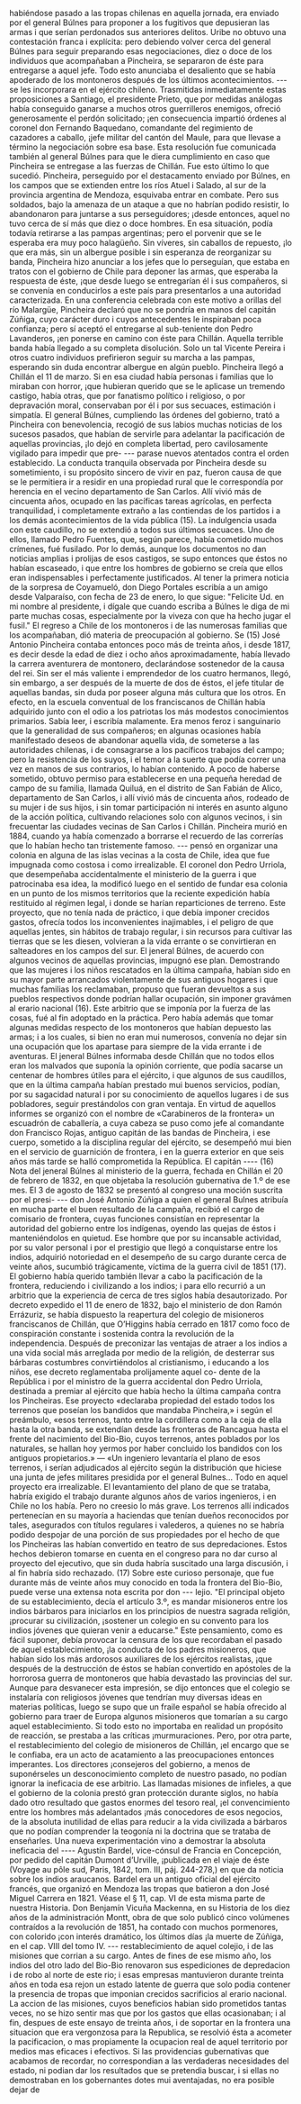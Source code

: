 habiéndose pasado a las tropas chilenas en aquella jornada, era enviado por el general Búlnes para proponer a los fugitivos que depusieran las armas i que serían perdonados sus anteriores delitos. Uribe no obtuvo una contestación franca i explícita: pero debiendo volver cerca del general Búlnes para seguir preparando esas negociaciones, diez o doce de los individuos que acompañaban a Pincheira, se separaron de éste para entregarse a aquel jefe. Todo esto anunciaba el desaliento que se había apoderado de los montoneros después de los últimos acontecimientos. --- se les incorporara en el ejército chileno. Trasmitidas inmediatamente estas proposiciones a Santiago, el presidente Prieto, que por medidas análogas había conseguido ganarse a muchos otros guerrilleros enemigos, ofreció generosamente el perdón solicitado; ¡en consecuencia impartió órdenes al coronel don Fernando Baquedano, comandante del regimiento de cazadores a caballo, ¡jefe militar del cantón del Maule, para que llevase a término la negociación sobre esa base. Esta resolución fue comunicada también al general Búlnes para que le diera cumplimiento en caso que Pincheira se entregase a las fuerzas de Chillán. Fue esto último lo que sucedió. Pincheira, perseguido por el destacamento enviado por Búlnes, en los campos que se extienden entre los ríos Atuel i Salado, al sur de la provincia argentina de Mendoza, esquivaba entrar en combate. Pero sus soldados, bajo la amenaza de un ataque a que no habrían podido resistir, lo abandonaron para juntarse a sus perseguidores; ¡desde entonces, aquel no tuvo cerca de sí más que diez o doce hombres. En esa situación, podía todavía retirarse a las pampas argentinas; pero el porvenir que se le esperaba era muy poco halagüeño. Sin víveres, sin caballos de repuesto, ¡lo que era más, sin un albergue posible i sin esperanza de reorganizar su banda, Pincheira hizo anunciar a los jefes que lo perseguían, que estaba en tratos con el gobierno de Chile para deponer las armas, que esperaba la respuesta de éste, ¡que desde luego se entregarían él i sus compañeros, si se convenía en conducirlos a este país para presentarlos a una autoridad caracterizada. En una conferencia celebrada con este motivo a orillas del río Malargüe, Pincheira declaró que no se pondría en manos del capitán Zúñiga, cuyo carácter duro i cuyos antecedentes le inspiraban poca confianza; pero sí aceptó el entregarse al sub-teniente don Pedro Lavanderos, ¡en ponerse en camino con éste para Chillán. Aquella terrible banda había llegado a su completa disolución. Solo un tal Vicente Pereira i otros cuatro individuos prefirieron seguir su marcha a las pampas, esperando sin duda encontrar albergue en algún pueblo. Pincheira llegó a Chillán el 11 de marzo. Si en esa ciudad había personas i familias que lo miraban con horror, ¡que hubieran querido que se le aplicase un tremendo castigo, había otras, que por fanatismo político i religioso, o por depravación moral, conservaban por él i por sus secuaces, estimación i simpatía. El general Búlnes, cumpliendo las órdenes del gobierno, trató a Pincheira con benevolencia, recogió de sus labios muchas noticias de los sucesos pasados, que habían de servirle para adelantar la pacificación de aquellas provincias, ¡lo dejó en completa libertad, pero cavilosamente vigilado para impedir que pre- --- parase nuevos atentados contra el orden establecido. La conducta tranquila observada por Pincheira desde su sometimiento, i su propósito sincero de vivir en paz, fueron causa de que se le permitiera ir a residir en una propiedad rural que le correspondía por herencia en el vecino departamento de San Carlos. Allí vivió más de cincuenta años, ocupado en las pacíficas tareas agrícolas, en perfecta tranquilidad, i completamente extraño a las contiendas de los partidos i a los demás acontecimientos de la vida pública (15). La indulgencia usada con este caudillo, no se extendió a todos sus últimos secuaces. Uno de ellos, llamado Pedro Fuentes, que, según parece, había cometido muchos crímenes, fué fusilado. Por lo demás, aunque los documentos no dan noticias amplias i prolijas de esos castigos, se supo entonces que éstos no habían escaseado, i que entre los hombres de gobierno se creía que ellos eran indispensables i perfectamente justificados. Al tener la primera noticia de la sorpresa de Coyamueló, don Diego Portales escribía a un amigo desde Valparaíso, con fecha de 23 de enero, lo que sigue: "Felicite Ud. en mi nombre al presidente, i dígale que cuando escriba a Búlnes le diga de mi parte muchas cosas, especialmente por la viveza con que ha hecho jugar el fusil." El regreso a Chile de los montoneros i de las numerosas familias que los acompañaban, dió materia de preocupación al gobierno. Se (15) José Antonio Pincheira contaba entonces poco más de treinta años, i desde 1817, es decir desde la edad de diez i ocho años aproximadamente, había llevado la carrera aventurera de montonero, declarándose sostenedor de la causa del rei. Sin ser el más valiente i emprendedor de los cuatro hermanos, llegó, sin embargo, a ser después de la muerte de dos de éstos, el jefe titular de aquellas bandas, sin duda por poseer alguna más cultura que los otros. En efecto, en la escuela conventual de los franciscanos de Chillán había adquirido junto con el odio a los patriotas los más modestos conocimientos primarios. Sabía leer, i escribía malamente. Era menos feroz i sanguinario que la generalidad de sus compañeros; en algunas ocasiones había manifestado deseos de abandonar aquella vida, de someterse a las autoridades chilenas, i de consagrarse a los pacíficos trabajos del campo; pero la resistencia de los suyos, i el temor a la suerte que podía correr una vez en manos de sus contrarios, lo habían contenido. A poco de haberse sometido, obtuvo permiso para establecerse en una pequeña heredad de campo de su familia, llamada Quiluá, en el distrito de San Fabián de Alico, departamento de San Carlos, i allí vivió más de cincuenta años, rodeado de su mujer i de sus hijos, i sin tomar participación ni interés en asunto alguno de la acción política, cultivando relaciones solo con algunos vecinos, i sin frecuentar las ciudades vecinas de San Carlos i Chillán. Pincheira murió en 1884, cuando ya había comenzado a borrarse el recuerdo de las correrías que lo habían hecho tan tristemente famoso. --- pensó en organizar una colonia en alguna de las islas vecinas a la costa de Chile, idea que fue impugnada como costosa i como irrealizable. El coronel don Pedro Urriola, que desempeñaba accidentalmente el ministerio de la guerra i que patrocinaba esa idea, la modificó luego en el sentido de fundar esa colonia en un punto de los mismos territorios que la reciente expedición había restituido al régimen legal, i donde se harían reparticiones de terreno. Este proyecto, que no tenía nada de práctico, i que debía imponer crecidos gastos, ofrecía todos los inconvenientes inajimables, i el peligro de que aquellas jentes, sin hábitos de trabajo regular, i sin recursos para cultivar las tierras que se les diesen, volvieran a la vida errante o se convirtieran en salteadores en los campos del sur. El jeneral Búlnes, de acuerdo con algunos vecinos de aquellas provincias, impugnó ese plan. Demostrando que las mujeres i los niños rescatados en la última campaña, habían sido en su mayor parte arrancados violentamente de sus antiguos hogares i que muchas familias los reclamaban, propuso que fueran devueltos a sus pueblos respectivos donde podrían hallar ocupación, sin imponer gravámen al erario nacional (16). Este arbitrio que se imponía por la fuerza de las cosas, fué al fin adoptado en la práctica. Pero había además que tomar algunas medidas respecto de los montoneros que habían depuesto las armas; i a los cuales, si bien no eran mui numerosos, convenía no dejar sin una ocupación que los apartase para siempre de la vida errante i de aventuras. El jeneral Búlnes informaba desde Chillán que no todos ellos eran los malvados que suponía la opinión corriente, que podía sacarse un centenar de hombres útiles para el ejército, i que algunos de sus caudillos, que en la última campaña habían prestado mui buenos servicios, podían, por su sagacidad natural i por su conocimiento de aquellos lugares i de sus pobladores, seguir prestándolos con gran ventaja. En virtud de aquellos informes se organizó con el nombre de «Carabineros de la frontera» un escuadrón de caballería, a cuya cabeza se puso como jefe al comandante don Francisco Rojas, antiguo capitán de las bandas de Pincheira, i ese cuerpo, sometido a la disciplina regular del ejército, se desempeñó mui bien en el servicio de guarnición de frontera, i en la guerra exterior en que seis años más tarde se halló comprometida la República. El capitán ---- (16) Nota del jeneral Búlnes al ministerio de la guerra, fechada en Chillán el 20 de febrero de 1832, en que objetaba la resolución gubernativa de 1.º de ese mes. El 3 de agosto de 1832 se presentó al congreso una moción suscrita por el presi- --- don José Antonio Zúñiga a quien el general Bulnes atribuía en mucha parte el buen resultado de la campaña, recibió el cargo de comisario de frontera, cuyas funciones consistían en representar la autoridad del gobierno entre los indígenas, oyendo las quejas de éstos i manteniéndolos en quietud. Ese hombre que por su incansable actividad, por su valor personal i por el prestigio que llegó a conquistarse entre los indios, adquirió notoriedad en el desempeño de su cargo durante cerca de veinte años, sucumbió trágicamente, víctima de la guerra civil de 1851 (17). El gobierno había querido también llevar a cabo la pacificación de la frontera, reduciendo i civilizando a los indios; i para ello recurrió a un arbitrio que la experiencia de cerca de tres siglos había desautorizado. Por decreto expedido el 11 de enero de 1832, bajo el ministerio de don Ramón Errázuriz, se había dispuesto la reapertura del colegio de misioneros franciscanos de Chillán, que O’Higgins había cerrado en 1817 como foco de conspiración constante i sostenida contra la revolución de la independencia. Después de preconizar las ventajas de atraer a los indios a una vida social más arreglada por medio de la religión, de desterrar sus bárbaras costumbres convirtiéndolos al cristianismo, i educando a los niños, ese decreto reglamentaba prolijamente aquel co- dente de la República i por el ministro de la guerra accidental don Pedro Urriola, destinada a premiar al ejército que había hecho la última campaña contra los Pincheiras. Ese proyecto «declaraba propiedad del estado todos los terrenos que poseían los bandidos que mandaba Pincheira,» i según el preámbulo, «esos terrenos, tanto entre la cordillera como a la ceja de ella hasta la otra banda, se extendían desde las fronteras de Rancagua hasta el frente del nacimiento del Bio-Bio, cuyos terrenos, antes poblados por los naturales, se hallan hoy yermos por haber concluido los bandidos con los antiguos propietarios.» — «Un ingeniero levantaría el plano de esos terrenos, i serían adjudicados al ejército según la distribución que hiciese una junta de jefes militares presidida por el general Bulnes... Todo en aquel proyecto era irrealizable. El levantamiento del plano de que se trataba, habría exigido el trabajo durante algunos años de varios ingenieros, i en Chile no los había. Pero no creesio lo más grave. Los terrenos allí indicados pertenecían en su mayoría a haciendas que tenían dueños reconocidos por tales, asegurados con títulos regulares i valederos, a quienes no se habría podido despojar de una porción de sus propiedades por el hecho de que los Pincheiras las habían convertido en teatro de sus depredaciones. Estos hechos debieron tomarse en cuenta en el congreso para no dar curso al proyecto del ejecutivo, que sin duda habría suscitado una larga discusión, i al fin habría sido rechazado. (17) Sobre este curioso personaje, que fue durante más de veinte años muy conocido en toda la frontera del Bio-Bio, puede verse una extensa nota escrita por don --- lejio. "El principal objeto de su establecimiento, decía el artículo 3.º, es mandar misioneros entre los indios bárbaros para iniciarlos en los principios de nuestra sagrada religión, ¡procurar su civilización, ¡sostener un colegio en su convento para los indios jóvenes que quieran venir a educarse." Este pensamiento, como es fácil suponer, debía provocar la censura de los que recordaban el pasado de aquel establecimiento, ¡la conducta de los padres misioneros, que habían sido los más ardorosos auxiliares de los ejércitos realistas, ¡que después de la destrucción de éstos se habían convertido en apóstoles de la horrorosa guerra de montoneros que había devastado las provincias del sur. Aunque para desvanecer esta impresión, se dijo entonces que el colegio se instalaría con religiosos jóvenes que tendrían muy diversas ideas en materias políticas, luego se supo que un fraile español se había ofrecido al gobierno para traer de Europa algunos misioneros que tomarían a su cargo aquel establecimiento. Si todo esto no importaba en realidad un propósito de reacción, se prestaba a las críticas ¡murmuraciones. Pero, por otra parte, el restablecimiento del colegio de misioneros de Chillán, ¡el encargo que se le confiaba, era un acto de acatamiento a las preocupaciones entonces imperantes. Los directores ¡consejeros del gobierno, a menos de suponérseles un desconocimiento completo de nuestro pasado, no podían ignorar la ineficacia de ese arbitrio. Las llamadas misiones de infieles, a que el gobierno de la colonia prestó gran protección durante siglos, no había dado otro resultado que gastos enormes del tesoro real, ¡el convencimiento entre los hombres más adelantados ¡más conocedores de esos negocios, de la absoluta inutilidad de ellas para reducir a la vida civilizada a bárbaros que no podían comprender la teogonía ni la doctrina que se trataba de enseñarles. Una nueva experimentación vino a demostrar la absoluta ineficacia del ---- Agustín Bardel, vice-cónsul de Francia en Concepción, por pedido del capitán Dumont d’Urville, ¡publicada en el viaje de éste (Voyage au pôle sud, Paris, 1842, tom. III, páj. 244-278,) en que da noticia sobre los indios araucanos. Bardel era un antiguo oficial del ejército francés, que organizó en Mendoza las tropas que batieron a don José Miguel Carrera en 1821. Véase el § 11, cap. VI de esta misma parte de nuestra Historia. Don Benjamín Vicuña Mackenna, en su Historia de los diez años de la administración Montt, obra de que solo publicó cinco volúmenes contraídos a la revolución de 1851, ha contado con muchos pormenores, con colorido ¡con interés dramático, los últimos días ¡la muerte de Zúñiga, en el cap. VIII del tomo IV. --- restablecimiento de aquel colejio, i de las misiones que corrian a su cargo. Antes de fines de ese mismo año, los indios del otro lado del Bio-Bio renovaron sus espediciones de depredacion i de robo al norte de este rio; i esas empresas mantuvieron durante treinta años en toda esa rejon un estado latente de guerra que solo podia contener la presencia de tropas que imponian crecidos sacrificios al erario nacional. La accion de las misiones, cuyos beneficios habian sido prometidos tantas veces, no se hizo sentir mas que por los gastos que ellas ocasionaban; i al fin, despues de este ensayo de treinta años, i de soportar en la frontera una situacion que era vergonzosa para la Republica, se resolvió ésta a acometer la pacificacion, o mas propiamente la ocupacion real de aquel territorio por medios mas eficaces i efectivos. Si las providencias gubernativas que acabamos de recordar, no correspondian a las verdaderas necesidades del estado, ni podian dar los resultados que se pretendia buscar, i si ellas no demostraban en los gobernantes dotes mui aventajadas, no era posible dejar de